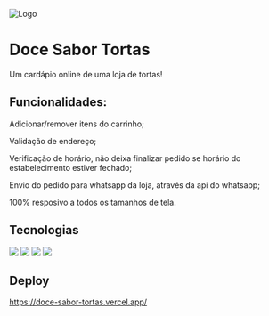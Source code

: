 ![Logo](https://i.postimg.cc/1XDDHWzQ/doce-sabor.png)

# Doce Sabor Tortas

Um cardápio online de uma loja de tortas!

## Funcionalidades:
Adicionar/remover itens do carrinho;  

Validação de endereço;  

Verificação de horário, não deixa finalizar pedido se horário do estabelecimento estiver fechado;  

Envio do pedido para whatsapp da loja, através da api do whatsapp;  

100% resposivo a todos os tamanhos de tela.

## Tecnologias

<div>
  <img  src=https://img.shields.io/badge/HTML5-E34F26?style=for-the-badge&logo=html5&logoColor=white/>
  <img  src=https://img.shields.io/badge/CSS3-1572B6?style=for-the-badge&logo=css3&logoColor=white/>
  <img  src=https://img.shields.io/badge/Tailwind_CSS-38B2AC?style=for-the-badge&logo=tailwind-css&logoColor=white/>
  <img  src=https://img.shields.io/badge/JavaScript-F7DF1E?style=for-the-badge&logo=javascript&logoColor=black/>
</div>

## Deploy
https://doce-sabor-tortas.vercel.app/
